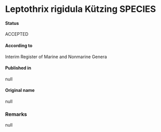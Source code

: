 # Leptothrix rigidula Kützing SPECIES

#### Status
ACCEPTED

#### According to
Interim Register of Marine and Nonmarine Genera

#### Published in
null

#### Original name
null

### Remarks
null